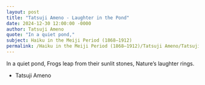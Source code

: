 ```yaml
---
layout: post
title: "Tatsuji Ameno - Laughter in the Pond"
date: 2024-12-30 12:00:00 -0000
author: Tatsuji Ameno
quote: "In a quiet pond,"
subject: Haiku in the Meiji Period (1868–1912)
permalink: /Haiku in the Meiji Period (1868–1912)/Tatsuji Ameno/Tatsuji Ameno - Laughter in the Pond
---
```


In a quiet pond,
Frogs leap from their sunlit stones,
Nature’s laughter rings.


- Tatsuji Ameno
